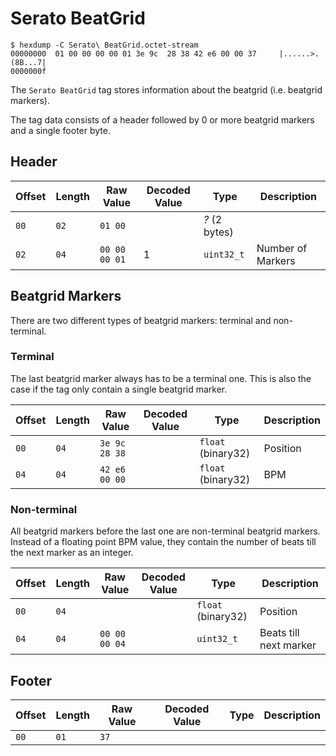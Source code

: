 # Serato BeatGrid

    $ hexdump -C Serato\ BeatGrid.octet-stream
    00000000  01 00 00 00 00 01 3e 9c  28 38 42 e6 00 00 37     |......>.(8B...7|
    0000000f

The `Serato BeatGrid` tag stores information about the beatgrid (i.e. beatgrid markers).

The tag data consists of a header followed by 0 or more beatgrid markers and a single footer byte.

## Header

| Offset | Length | Raw Value                 | Decoded Value | Type                    | Description
| ------ | ------ | ------------------------- | ------------- | ----------------------- | -----------
|   `00` |   `02` | `01 00`                   |               | *?* (2 bytes)           |
|   `02` |   `04` | `00 00 00 01`             | 1             | `uint32_t`              | Number of Markers

## Beatgrid Markers

There are two different types of beatgrid markers: terminal and non-terminal.

### Terminal

The last beatgrid marker always has to be a terminal one.
This is also the case if the tag only contain a single beatgrid marker.

| Offset | Length | Raw Value                 | Decoded Value | Type                    | Description
| ------ | ------ | ------------------------- | ------------- | ----------------------- | -----------
|   `00` |   `04` | `3e 9c 28 38`             |               | `float` (binary32)      | Position
|   `04` |   `04` | `42 e6 00 00`             |               | `float` (binary32)      | BPM

### Non-terminal

All beatgrid markers before the last one are non-terminal beatgrid markers.
Instead of a floating point BPM value, they contain the number of beats till the next marker as an integer.

| Offset | Length | Raw Value                 | Decoded Value | Type                    | Description
| ------ | ------ | ------------------------- | ------------- | ----------------------- | -----------
|   `00` |   `04` |                           |               | `float` (binary32)      | Position
|   `04` |   `04` | `00 00 00 04`             |               | `uint32_t`              | Beats till next marker


## Footer

| Offset | Length | Raw Value                 | Decoded Value | Type                    | Description
| ------ | ------ | ------------------------- | ------------- | ----------------------- | -----------
|   `00` |   `01` | `37`                      |               |                         |
